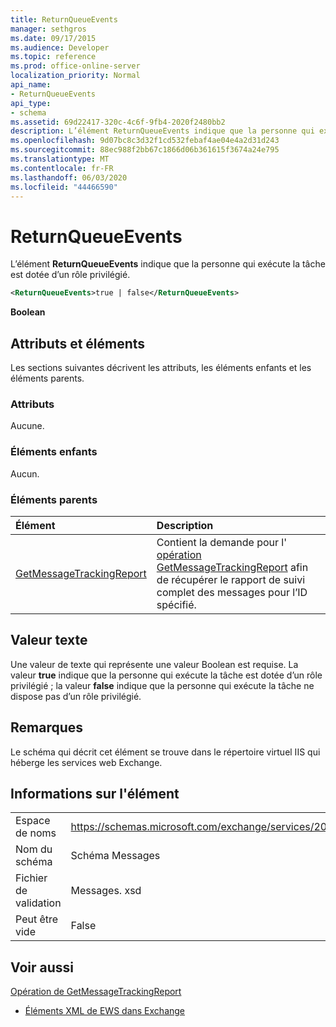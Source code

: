 ```yaml
---
title: ReturnQueueEvents
manager: sethgros
ms.date: 09/17/2015
ms.audience: Developer
ms.topic: reference
ms.prod: office-online-server
localization_priority: Normal
api_name:
- ReturnQueueEvents
api_type:
- schema
ms.assetid: 69d22417-320c-4c6f-9fb4-2020f2480bb2
description: L’élément ReturnQueueEvents indique que la personne qui exécute la tâche est dotée d’un rôle privilégié.
ms.openlocfilehash: 9d07bc8c3d32f1cd532febaf4ae04e4a2d31d243
ms.sourcegitcommit: 88ec988f2bb67c1866d06b361615f3674a24e795
ms.translationtype: MT
ms.contentlocale: fr-FR
ms.lasthandoff: 06/03/2020
ms.locfileid: "44466590"
---
```

# <a name="returnqueueevents"></a>ReturnQueueEvents

L’élément **ReturnQueueEvents** indique que la personne qui exécute la tâche est dotée d’un rôle privilégié. 
  
```XML
<ReturnQueueEvents>true | false</ReturnQueueEvents>
```

 **Boolean**
## <a name="attributes-and-elements"></a>Attributs et éléments

Les sections suivantes décrivent les attributs, les éléments enfants et les éléments parents.
  
### <a name="attributes"></a>Attributs

Aucune.
  
### <a name="child-elements"></a>Éléments enfants

Aucun.
  
### <a name="parent-elements"></a>Éléments parents

|**Élément**|**Description**|
|:-----|:-----|
|[GetMessageTrackingReport](getmessagetrackingreport.md) <br/> |Contient la demande pour l' [opération GetMessageTrackingReport](getmessagetrackingreport-operation.md) afin de récupérer le rapport de suivi complet des messages pour l’ID spécifié.  <br/> |
   
## <a name="text-value"></a>Valeur texte

Une valeur de texte qui représente une valeur Boolean est requise. La valeur **true** indique que la personne qui exécute la tâche est dotée d’un rôle privilégié ; la valeur **false** indique que la personne qui exécute la tâche ne dispose pas d’un rôle privilégié. 
  
## <a name="remarks"></a>Remarques

Le schéma qui décrit cet élément se trouve dans le répertoire virtuel IIS qui héberge les services web Exchange.
  
## <a name="element-information"></a>Informations sur l'élément

|||
|:-----|:-----|
|Espace de noms  <br/> |https://schemas.microsoft.com/exchange/services/2006/messages  <br/> |
|Nom du schéma  <br/> |Schéma Messages  <br/> |
|Fichier de validation  <br/> |Messages. xsd  <br/> |
|Peut être vide  <br/> |False  <br/> |
   
## <a name="see-also"></a>Voir aussi



[Opération de GetMessageTrackingReport](getmessagetrackingreport-operation.md)


- [Éléments XML de EWS dans Exchange](ews-xml-elements-in-exchange.md)

